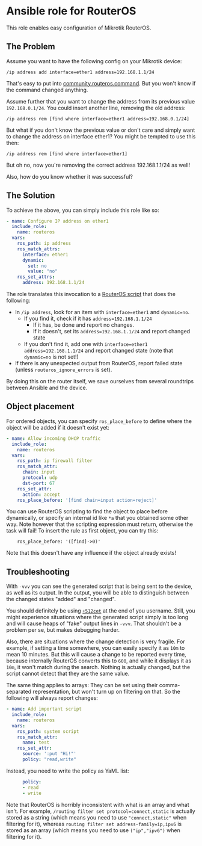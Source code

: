 Ansible role for RouterOS
=========================

This role enables easy configuration of Mikrotik RouterOS.

The Problem
-----------

Assume you want to have the following config on your Mikrotik device:

    /ip address add interface=ether1 address=192.168.1.1/24

That's easy to put into [community.routeros.command]. But you won't know if the
command changed anything.

Assume further that you want to change the address from its previous value
`192.168.0.1/24`. You could insert another line, removing the old address:

    /ip address rem [find where interface=ether1 address=192.168.0.1/24]

But what if you don't know the previous value or don't care and simply want to
change the address on interface ether1? You might be tempted to use this then:

    /ip address rem [find where interface=ether1]

But oh no, now you're removing the correct address 192.168.1.1/24 as well!

Also, how do you know whether it was successful?

[community.routeros.command]: https://ansible.fontein.de/collections/community/routeros/command_module.html

The Solution
------------

To achieve the above, you can simply include this role like so:

```yaml
- name: Configure IP address on ether1
  include_role:
    name: routeros
  vars:
    ros_path: ip address
    ros_match_attrs:
      interface: ether1
      dynamic:
        set: no
        value: "no"
    ros_set_attrs:
      address: 192.168.1.1/24
```

The role translates this invocation to a [RouterOS script] that does the
following:

* In `/ip address`, look for an item with `interface=ether1` and `dynamic=no`.
  * If you find it, check if it has `address=192.168.1.1/24`
    * If it has, be done and report no changes.
    * If it doesn't, set its `address=192.168.1.1/24` and report changed state
  * If you don't find it, add one with `interface=ether1 address=192.168.1.1/24`
    and report changed state (note that `dynamic=no` is not set!)
* If there is any unexpected output from RouterOS, report failed state (unless
  `routeros_ignore_errors` is set).

By doing this on the router itself, we save ourselves from several roundtrips
between Ansible and the device.

[RouterOS script]: https://help.mikrotik.com/docs/display/ROS/Scripting

Object placement
----------------

For ordered objects, you can specify `ros_place_before` to define where the
object will be added if it doesn't exist yet:

```yaml
- name: Allow incoming DHCP traffic
  include_role:
    name: routeros
  vars:
    ros_path: ip firewall filter
    ros_match_attr:
      chain: input
      protocol: udp
      dst-port: 67
    ros_set_attr:
      action: accept
    ros_place_before: '[find chain=input action=reject]'
```

You can use RouterOS scripting to find the object to place before dynamically,
or specify an internal id like `*a` that you obtained some other way. Note
however that the scripting expression must return, otherwise the task will fail!
To insert the rule as first object, you can try this:

```
    ros_place_before: '([find]->0)'
```

Note that this doesn't have any influence if the object already exists!

Troubleshooting
---------------

With `-vvv` you can see the generated script that is being sent to the device,
as well as its output. In the output, you will be able to distinguish between
the changed states "added" and "changed".

You should definitely be using [`+512cet`][terminal width hack] at the end of
you username. Still, you might experience situations where the generated script
simply is too long and will cause heaps of "fake" output lines in `-vvv`. That
shouldn't be a problem per se, but makes debugging harder.

[terminal width hack]: https://github.com/ansible-collections/community.routeros/issues/6#issuecomment-720357994

Also, there are situations where the change detection is very fragile. For
example, if setting a time somewhere, you can easily specify it as `10m` to mean
10 minutes. But this will cause a change to be reported every time, because
internally RouterOS converts this to `600`, and while it displays it as `10m`,
it won't match during the search. Nothing is actually changed, but the script
cannot detect that they are the same value.

The same thing applies to arrays: They can be set using their comma-separated
representation, but won't turn up on filtering on that. So the following will
always report changes:

```yaml
- name: Add important script
  include_role:
    name: routeros
  vars:
    ros_path: system script
    ros_match_attr:
      name: test
    ros_set_attr:
      source: ':put "Hi!"'
      policy: "read,write"
```

Instead, you need to write the policy as YaML list:

```yaml
      policy:
      - read
      - write
```

Note that RouterOS is horribly inconsistent with what is an array and what
isn't. For example, `/routing filter set protocol=connect,static` is actually
stored as a string (which means you need to use `"connect,static"` when
filtering for it), whereas `routing filter set address-family=ip,ipv6` is stored
as an array (which means you need to use `("ip","ipv6")` when filtering for it).
